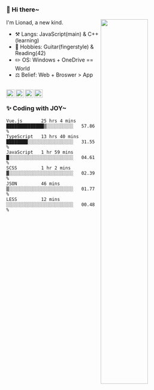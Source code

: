 ### 👋 Hi there~

[<img align="right" width="50%" src="https://github-readme-stats.vercel.app/api?username=Lionad-Morotar&show_icons=true">](https://metrics.lecoq.io/Lionad-Morotar?template=classic)

I'm Lionad, a new kind.

- ⚒️ Langs: JavaScript(main) & C++(learning)
- 🎨 Hobbies: Guitar(fingerstyle) & Reading(42)
- ✏️ OS: Windows + OneDrive == World
- ⚖️ Belief: Web + Broswer > App

<br />

<a href="https://www.lionad.art">
  <img align="left" alt="lionad-art" width="22px" src="https://cdn.jsdelivr.net/npm/simple-icons@3.1.0/icons/wordpress.svg" />
</a>
<a href="#1806234223">
  <img align="left" alt="1806234223" width="22px" src="https://cdn.jsdelivr.net/npm/simple-icons@3.1.0/icons/tencentqq.svg" />
</a>
<a href="https://www.zhihu.com/people/Lionad">
  <img align="left" alt="132yse" width="22px" src="https://cdn.jsdelivr.net/npm/simple-icons@3.1.0/icons/zhihu.svg" />
</a>
<a href="https://github.com/Lionad-Morotar">
  <img align="left" alt="yisar" width="22px" src="https://cdn.jsdelivr.net/npm/simple-icons@3.1.0/icons/github.svg" />
</a>

<br />

### ✨ Coding with JOY~

<!--START_SECTION:waka-->

```text
Vue.js       25 hrs 4 mins   ██████████████▒░░░░░░░░░░   57.86 %
TypeScript   13 hrs 40 mins  ████████░░░░░░░░░░░░░░░░░   31.55 %
JavaScript   1 hr 59 mins    █░░░░░░░░░░░░░░░░░░░░░░░░   04.61 %
SCSS         1 hr 2 mins     ▓░░░░░░░░░░░░░░░░░░░░░░░░   02.39 %
JSON         46 mins         ▒░░░░░░░░░░░░░░░░░░░░░░░░   01.77 %
LESS         12 mins         ░░░░░░░░░░░░░░░░░░░░░░░░░   00.48 %
```

<!--END_SECTION:waka-->
